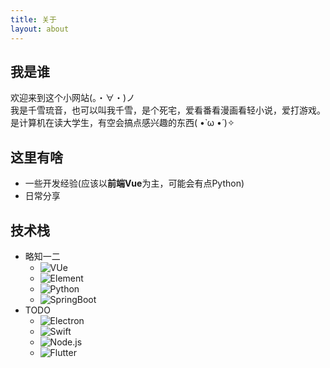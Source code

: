 ```yaml
---
title: 关于
layout: about
---
```

## 我是谁
<div>欢迎来到这个小网站(。・∀・)ノ</div>
<div>我是千雪琉音，也可以叫我千雪，是个死宅，爱看番看漫画看轻小说，爱打游戏。</div>
<div>是计算机在读大学生，有空会搞点感兴趣的东西( •̀ ω •́ )✧</div>

## 这里有啥
* 一些开发经验(应该以**前端Vue**为主，可能会有点Python)
* 日常分享

## 技术栈
* 略知一二  
  * ![VUe](https://img.shields.io/badge/Vue-3EAF7C.svg)
  * ![Element](https://img.shields.io/badge/Element-409EFF.svg)
  * ![Python](https://img.shields.io/badge/Python-346F9D.svg)
  * ![SpringBoot](https://img.shields.io/badge/SpringBoot-77BC1F.svg)
* TODO
  * ![Electron](https://img.shields.io/badge/Electron-A2ECFB.svg)
  * ![Swift](https://img.shields.io/badge/Swift-EB8237.svg)
  * ![Node.js](https://img.shields.io/badge/Node.js-61954D.svg)
  * ![Flutter](https://img.shields.io/badge/Flutter-1389FD.svg)

